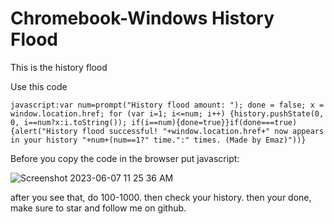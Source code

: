 # Chromebook-Windows History Flood

This is the history flood

Use this code
```
javascript:var num=prompt("History flood amount: "); done = false; x = window.location.href; for (var i=1; i<=num; i++) {history.pushState(0, 0, i==num?x:i.toString()); if(i==num){done=true}}if(done===true){alert("History flood successful! "+window.location.href+" now appears in your history "+num+(num==1?" time.":" times. (Made by Emaz)"))} 
```
Before you copy the code in the browser put javascript:


![Screenshot 2023-06-07 11 25 36 AM](https://github.com/ImEmaz/history-flood/assets/72091543/baa5126f-1841-4f24-bd97-4353526ffc55)

after you see that, do 100-1000. 
then check your history. then your done, make sure to star and follow me on github.
